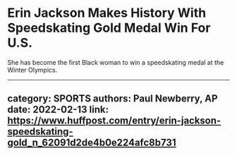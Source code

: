 # Erin Jackson Makes History With Speedskating Gold Medal Win For U.S.

She has become the first Black woman to win a speedskating medal at the Winter Olympics.

---
category: SPORTS
authors: Paul Newberry, AP
date: 2022-02-13
link: https://www.huffpost.com/entry/erin-jackson-speedskating-gold_n_62091d2de4b0e224afc8b731
---
